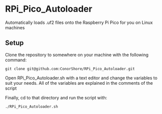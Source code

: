 # RPi_Pico_Autoloader
Automatically loads .uf2 files onto the Raspberry Pi Pico for you on Linux machines

## Setup
Clone the repository to somewhere on your machine with the following command:

    git clone git@github.com:ConorShore/RPi_Pico_Autoloader.git

Open RPi_Pico_Autoloader.sh with a text editor and change the variables to suit your needs. All of the variables are explained in the comments of the script

Finally, cd to that directory and run the script with:

    ./RPi_Pico_Autoloader.sh
